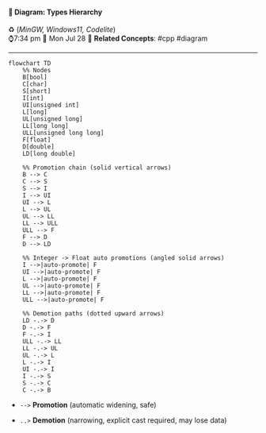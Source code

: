 #### 🎨 Diagram: Types Hierarchy 
 ♻️ (*MinGW, Windows11, Codelite*)   
 ⌚7:34 pm  📆 Mon Jul 28
 🔗 **Related Concepts**: #cpp #diagram
___
```mermaid
flowchart TD
    %% Nodes
    B[bool]
    C[char]
    S[short]
    I[int]
    UI[unsigned int]
    L[long]
    UL[unsigned long]
    LL[long long]
    ULL[unsigned long long]
    F[float]
    D[double]
    LD[long double]

    %% Promotion chain (solid vertical arrows)
    B --> C
    C --> S
    S --> I
    I --> UI
    UI --> L
    L --> UL
    UL --> LL
    LL --> ULL
    ULL --> F
    F --> D
    D --> LD

    %% Integer -> Float auto promotions (angled solid arrows)
    I -->|auto-promote| F
    UI -->|auto-promote| F
    L -->|auto-promote| F
    UL -->|auto-promote| F
    LL -->|auto-promote| F
    ULL -->|auto-promote| F

    %% Demotion paths (dotted upward arrows)
    LD -.-> D
    D -.-> F
    F -.-> I
    ULL -.-> LL
    LL -.-> UL
    UL -.-> L
    L -.-> I
    UI -.-> I
    I -.-> S
    S -.-> C
    C -.-> B
```

- `-->` **Promotion** (automatic widening, safe)
    
- `..>` **Demotion** (narrowing, explicit cast required, may lose data)